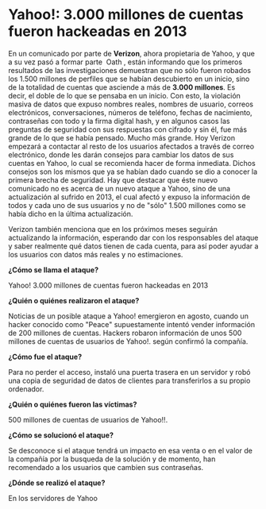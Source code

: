 # Yahoo!: 3.000 millones de cuentas fueron hackeadas en 2013
En un comunicado por parte de **Verizon**, ahora propietaria de Yahoo, y que a su vez
pasó a formar parte  Oath , están informando que los primeros resultados de las
investigaciones demuestran que no sólo fueron robados los 1.500 millones de perfiles
que se habían descubierto en un inicio, sino de la totalidad de cuentas que asciende a
más de **3.000 millones**. Es decir, el doble de lo que se pensaba en un inicio. Con esto, la
violación masiva de datos que expuso nombres reales, nombres de usuario, correos
electrónicos, conversaciones, números de teléfono, fechas de nacimiento, contraseñas
con todo y la firma digital hash, y en algunos casos las preguntas de seguridad con sus
respuestas con cifrado y sin él, fue más grande de lo que se había pensado. Mucho
más grande. Hoy Verizon empezará a contactar al resto de los usuarios afectados a
través de correo electrónico, donde les darán consejos para cambiar los datos de sus
cuentas en Yahoo, lo cual se recomienda hacer de forma inmediata. Dichos consejos
son los mismos que ya se habían dado cuando se dio a conocer la primera brecha de
seguridad. Hay que destacar que éste nuevo comunicado no es acerca de un nuevo
ataque a Yahoo, sino de una actualización al sufrido en 2013, el cual afectó y expuso la
información de todos y cada uno de sus usuarios y no de &quot;sólo&quot; 1.500 millones como se
había dicho en la última actualización.

Verizon también menciona que en los próximos meses seguirán actualizando la
información, esperando dar con los responsables del ataque y saber realmente qué
datos tienen de cada cuenta, para así poder ayudar a los usuarios con datos más reales
y no estimaciones.

**¿Cómo se llama el ataque?**

Yahoo! 3.000 millones de cuentas fueron hackeadas en 2013

**¿Quién o quiénes realizaron el ataque?**

Noticias de un posible ataque a Yahoo! emergieron en agosto, cuando un hacker
conocido como &quot;Peace&quot; supuestamente intentó vender información de 200 millones
de cuentas.
Hackers robaron información de unos 500 millones de cuentas de usuarios de Yahoo!.
según confirmó la compañía.

**¿Cómo fue el ataque?**

Para no perder el acceso, instaló una puerta trasera en un servidor y robó una copia de
seguridad de datos de clientes para transferirlos a su propio ordenador.

**¿Quién o quiénes fueron las víctimas?**

500 millones de cuentas de usuarios de Yahoo!!.

**¿Cómo se solucionó el ataque?**

Se desconoce si el ataque tendrá un impacto en esa venta o en el valor de la compañía
por la busqueda de la solución y de momento, han recomendado a los usuarios que
cambien sus contraseñas.

**¿Dónde se realizó el ataque?**

En los servidores de Yahoo

